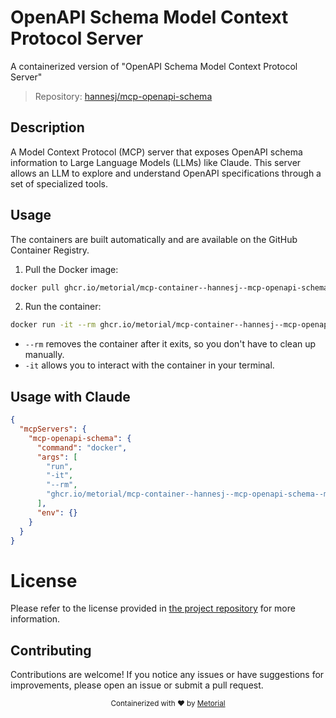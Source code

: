 
# OpenAPI Schema Model Context Protocol Server

A containerized version of "OpenAPI Schema Model Context Protocol Server"

> Repository: [hannesj/mcp-openapi-schema](https://github.com/hannesj/mcp-openapi-schema)

## Description

A Model Context Protocol (MCP) server that exposes OpenAPI schema information to Large Language Models (LLMs) like Claude. This server allows an LLM to explore and understand OpenAPI specifications through a set of specialized tools.


## Usage

The containers are built automatically and are available on the GitHub Container Registry.

1. Pull the Docker image:

```bash
docker pull ghcr.io/metorial/mcp-container--hannesj--mcp-openapi-schema--mcp-openapi-schema
```

2. Run the container:

```bash
docker run -it --rm ghcr.io/metorial/mcp-container--hannesj--mcp-openapi-schema--mcp-openapi-schema 
```

- `--rm` removes the container after it exits, so you don't have to clean up manually.
- `-it` allows you to interact with the container in your terminal.



## Usage with Claude

```json
{
  "mcpServers": {
    "mcp-openapi-schema": {
      "command": "docker",
      "args": [
        "run",
        "-it",
        "--rm",
        "ghcr.io/metorial/mcp-container--hannesj--mcp-openapi-schema--mcp-openapi-schema"
      ],
      "env": {}
    }
  }
}
```

# License

Please refer to the license provided in [the project repository](https://github.com/hannesj/mcp-openapi-schema) for more information.

## Contributing

Contributions are welcome! If you notice any issues or have suggestions for improvements, please open an issue or submit a pull request.

<div align="center">
  <sub>Containerized with ❤️ by <a href="https://metorial.com">Metorial</a></sub>
</div>
  